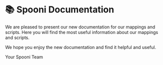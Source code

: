 # 📚 Spooni Documentation

We are pleased to present our new documentation for our mappings and scripts. Here you will find the most useful information about our mappings and scripts. 

We hope you enjoy the new documentation and find it helpful and useful.

Your Spooni Team 